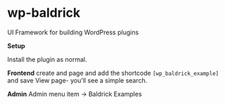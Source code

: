wp-baldrick
===========

UI Framework for building WordPress plugins


**Setup**

Install the plugin as normal.

**Frontend**
create and page and add the shortcode ```[wp_baldrick_example]``` and save
View page- you'll see a simple search.

**Admin**
Admin menu item -> Baldrick Examples
